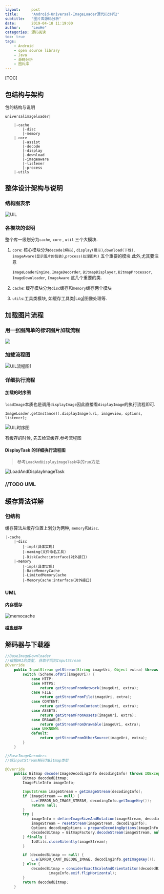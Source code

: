 ```yaml
---
layout:     post
title:      "Android-Universal-ImageLoader源代码分析2"
subtitle:   "图片库源码分析"
date:       2019-04-18 11:19:00
author:     "LeoHe"
categories: 源码阅读
toc: true
tags:
    - Android
    - open source library
    - Java
    - 源码分析	
    - 图片库
---
```




[TOC]

## 包结构与架构

包的结构与说明
```
universalimageloader| 

	|-cache
		|-disc
		|-memory
	|-core
		|-assist
		|-decode
		|-display
		|-download
		|-imageaware
		|-listener
		|-process
	|-utils
```

<!-- more -->

## 整体设计架构与说明



### 结构图表示



![UIL](/img/uil/UIL.png)

### 各模块的说明



整个库一级划分为`cache`, `core` , `util` 三个大模块.

1. `core`: 核心模块分为`decode(解码)`, `display(展示)`,`download(下载)`, `imageAware(显示图片的包装)`,`process(处理图片)` 五个重要的模块.此外,尤其要注意

   `ImageLoaderEngine`, `ImageDecorder`, `BitmapDisplayer`, `BitmapProcessor`,  `ImageDownloader`, `ImageAware` 这几个重要的类.

2. `cache`: 缓存模块分为`disc`缓存和`memory`缓存两个模块

3. `utils`:工具类模块, 如缓存工具类|Log|图像处理等. 





## 加载图片流程

### 用一张图简单的标识图片加载流程

![](https://raw.githubusercontent.com/nostra13/Android-Universal-Image-Loader/master/wiki/UIL_Flow.png)



### 加载流程图



![UIL流程图1](/img/uil/UIL流程图1.png)

### 详细执行流程

#### 加载的时序图

`loadImage`本质也是调用`displayImage`因此直接看`displayImage`的执行流程即可.

`ImageLoader.getInstance().displayImage(uri, imageview, options, listener);`

![UIL时序图](/img/uil/UIL时序图.png)

有缓存的时候, 先去检查缓存.参考流程图

#### DisplayTask 的详细执行流程图

> 参考`LoadAndDisplayimageTask`中的`run`方法



![LoadAndDisplayImageTask](/img/uil/LoadAndDisplayImageTask.png)







### //TODO UML



## 缓存算法详解

### 包结构

缓存算法从缓存位置上划分为两种, `memory`和`disc`.

```
|-cache
	|-disc
		|-impl(具体实现)
		|-naming(文件命名工具)
		|-DiskCache:interface(对外接口)
	|-memory
		|-impl(具体实现)
		|-BaseMemoryCache
		|-LimitedMemoryCache
		|-MemoryCache:interface(对外接口)
```



### UML

#### 内存缓存



![memocache](/img/uil/memocache.png)



#### 磁盘缓存







## 解码器与下载器

```java
//BaseImageDownloader
//根据URI的类型, 获取不同的InputStream
@Override
	public InputStream getStream(String imageUri, Object extra) throws IOException {
		switch (Scheme.ofUri(imageUri)) {
			case HTTP:
			case HTTPS:
				return getStreamFromNetwork(imageUri, extra);
			case FILE:
				return getStreamFromFile(imageUri, extra);
			case CONTENT:
				return getStreamFromContent(imageUri, extra);
			case ASSETS:
				return getStreamFromAssets(imageUri, extra);
			case DRAWABLE:
				return getStreamFromDrawable(imageUri, extra);
			case UNKNOWN:
			default:
				return getStreamFromOtherSource(imageUri, extra);
		}
	}
```

```java
//BaseImageDecoders
//将inputStream解码为Bitmap类型

@Override
	public Bitmap decode(ImageDecodingInfo decodingInfo) throws IOException {
		Bitmap decodedBitmap;
		ImageFileInfo imageInfo;

		InputStream imageStream = getImageStream(decodingInfo);
		if (imageStream == null) {
			L.e(ERROR_NO_IMAGE_STREAM, decodingInfo.getImageKey());
			return null;
		}
		try {
			imageInfo = defineImageSizeAndRotation(imageStream, decodingInfo);
			imageStream = resetStream(imageStream, decodingInfo);
			Options decodingOptions = prepareDecodingOptions(imageInfo.imageSize, decodingInfo);
			decodedBitmap = BitmapFactory.decodeStream(imageStream, null, decodingOptions);
		} finally {
			IoUtils.closeSilently(imageStream);
		}

		if (decodedBitmap == null) {
			L.e(ERROR_CANT_DECODE_IMAGE, decodingInfo.getImageKey());
		} else {
			decodedBitmap = considerExactScaleAndOrientatiton(decodedBitmap, decodingInfo, imageInfo.exif.rotation,
					imageInfo.exif.flipHorizontal);
		}
		return decodedBitmap;
	}
```

